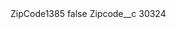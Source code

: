 <?xml version="1.0" encoding="UTF-8"?>
<CustomMetadata xmlns="http://soap.sforce.com/2006/04/metadata" xmlns:xsi="http://www.w3.org/2001/XMLSchema-instance" xmlns:xsd="http://www.w3.org/2001/XMLSchema">
    <label>ZipCode1385</label>
    <protected>false</protected>
    <values>
        <field>Zipcode__c</field>
        <value xsi:type="xsd:string">30324</value>
    </values>
</CustomMetadata>
